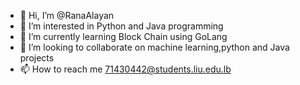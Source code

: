 - 👋 Hi, I’m @RanaAlayan
- 👀 I’m interested in Python and Java programming
- 🌱 I’m currently learning Block Chain using GoLang 
- 💞️ I’m looking to collaborate on machine learning,python and Java projects
- 📫 How to reach me 71430442@students.liu.edu.lb

<!---
RanaAlayan/RanaAlayan is a ✨ special ✨ repository because its `README.md` (this file) appears on your GitHub profile.
You can click the Preview link to take a look at your changes.
--->
